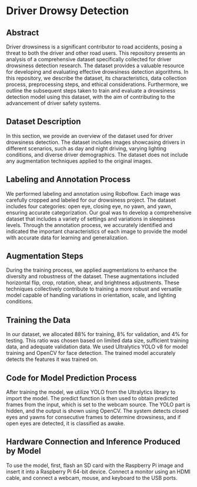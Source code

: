 # Driver Drowsy Detection

## Abstract
Driver drowsiness is a significant contributor to road accidents, posing a threat to both the driver and other road users. This repository presents an analysis of a comprehensive dataset specifically collected for driver drowsiness detection research. The dataset provides a valuable resource for developing and evaluating effective drowsiness detection algorithms. In this repository, we describe the dataset, its characteristics, data collection process, preprocessing steps, and ethical considerations. Furthermore, we outline the subsequent steps taken to train and evaluate a drowsiness detection model using this dataset, with the aim of contributing to the advancement of driver safety systems.

## Dataset Description
In this section, we provide an overview of the dataset used for driver drowsiness detection. The dataset includes images showcasing drivers in different scenarios, such as day and night driving, varying lighting conditions, and diverse driver demographics. The dataset does not include any augmentation techniques applied to the original images.

## Labeling and Annotation Process
We performed labeling and annotation using Roboflow. Each image was carefully cropped and labeled for our drowsiness project. The dataset includes four categories: open eye, closing eye, no yawn, and yawn, ensuring accurate categorization. Our goal was to develop a comprehensive dataset that includes a variety of settings and variations in sleepiness levels. Through the annotation process, we accurately identified and indicated the important characteristics of each image to provide the model with accurate data for learning and generalization.

## Augmentation Steps
During the training process, we applied augmentations to enhance the diversity and robustness of the dataset. These augmentations included horizontal flip, crop, rotation, shear, and brightness adjustments. These techniques collectively contribute to training a more robust and versatile model capable of handling variations in orientation, scale, and lighting conditions.

## Training the Data
In our dataset, we allocated 88% for training, 8% for validation, and 4% for testing. This ratio was chosen based on limited data size, sufficient training data, and adequate validation data. We used Ultralytics YOLO v8 for model training and OpenCV for face detection. The trained model accurately detects the features it was trained on.

## Code for Model Prediction Process
After training the model, we utilize YOLO from the Ultralytics library to import the model. The predict function is then used to obtain predicted frames from the input, which is set to the webcam source. The YOLO part is hidden, and the output is shown using OpenCV. The system detects closed eyes and yawns for consecutive frames to determine drowsiness, and if open eyes are detected, it is classified as awake.

## Hardware Connection and Inference Produced by Model
To use the model, first, flash an SD card with the Raspberry Pi image and insert it into a Raspberry Pi 64-bit device. Connect a monitor using an HDMI cable, and connect a webcam, mouse, and keyboard to the USB ports.




